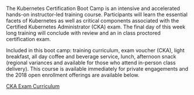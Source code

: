 The Kubernetes Certification Boot Camp is an intensive and accelerated hands-on instructor-led training course. Participants will learn the essential facets of Kubernetes as well as critical components associated with the Certified Kubernetes Administrator (CKA) exam. The final day of this week long training will conclude with review and an in class proctored certification exam.

Included in this boot camp:  training curriculum, exam voucher (CKA), light breakfast, all day coffee and beverage service, lunch, afternoon snack (regional variances and available for those who attend in-person class delivery). This course is available immediately for private engagements and the 2018 open enrollment offerings are available below.

[CKA Exam Curriculum](https://rx-m.com/wp-content/uploads/2019/01/cka-curriculum-v1.12.0.pdf)
